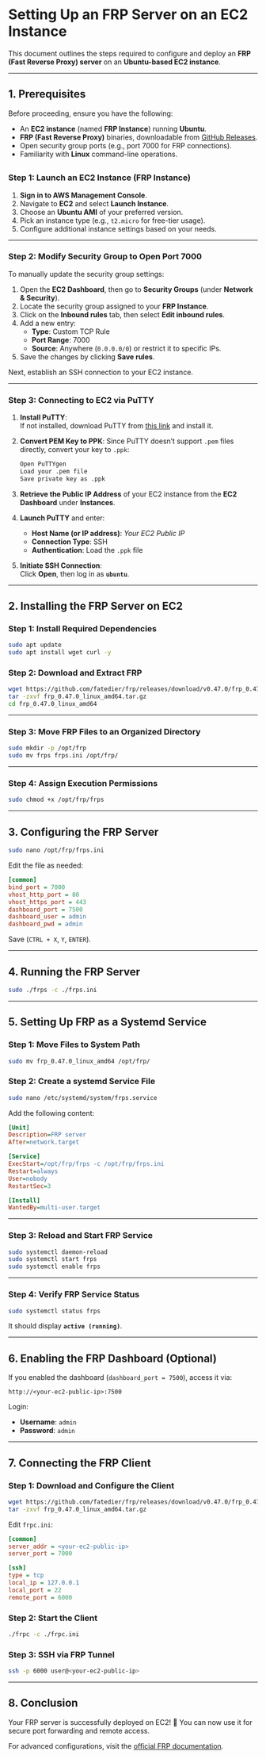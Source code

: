 # **Setting Up an FRP Server on an EC2 Instance**

This document outlines the steps required to configure and deploy an **FRP (Fast Reverse Proxy) server** on an **Ubuntu-based EC2 instance**.

---

## **1. Prerequisites**

Before proceeding, ensure you have the following:

- An **EC2 instance** (named **FRP Instance**) running **Ubuntu**.
- **FRP (Fast Reverse Proxy)** binaries, downloadable from [GitHub Releases](https://github.com/fatedier/frp/releases).
- Open security group ports (e.g., port 7000 for FRP connections).
- Familiarity with **Linux** command-line operations.

##

### **Step 1: Launch an EC2 Instance (FRP Instance)**

1. **Sign in to AWS Management Console**.
2. Navigate to **EC2** and select **Launch Instance**.
3. Choose an **Ubuntu AMI** of your preferred version.
4. Pick an instance type (e.g., `t2.micro` for free-tier usage).
5. Configure additional instance settings based on your needs.

---

### **Step 2: Modify Security Group to Open Port 7000**

To manually update the security group settings:

1. Open the **EC2 Dashboard**, then go to **Security Groups** (under **Network & Security**).
2. Locate the security group assigned to your **FRP Instance**.
3. Click on the **Inbound rules** tab, then select **Edit inbound rules**.
4. Add a new entry:
   - **Type**: Custom TCP Rule
   - **Port Range**: 7000
   - **Source**: Anywhere (`0.0.0.0/0`) or restrict it to specific IPs.
5. Save the changes by clicking **Save rules**.

Next, establish an SSH connection to your EC2 instance.

---

### **Step 3: Connecting to EC2 via PuTTY**

1. **Install PuTTY**:  
   If not installed, download PuTTY from [this link](https://www.putty.org/) and install it.

2. **Convert PEM Key to PPK**:
   Since PuTTY doesn’t support `.pem` files directly, convert your key to `.ppk`:

   ```bash
   Open PuTTYgen
   Load your .pem file
   Save private key as .ppk
   ```

3. **Retrieve the Public IP Address** of your EC2 instance from the **EC2 Dashboard** under **Instances**.

4. **Launch PuTTY** and enter:
   - **Host Name (or IP address)**: *Your EC2 Public IP*
   - **Connection Type**: SSH
   - **Authentication**: Load the `.ppk` file

5. **Initiate SSH Connection**:  
   Click **Open**, then log in as **`ubuntu`**.

---

## **2. Installing the FRP Server on EC2**

### **Step 1: Install Required Dependencies**

```bash
sudo apt update
sudo apt install wget curl -y
```

### **Step 2: Download and Extract FRP**

```bash
wget https://github.com/fatedier/frp/releases/download/v0.47.0/frp_0.47.0_linux_amd64.tar.gz
tar -zxvf frp_0.47.0_linux_amd64.tar.gz
cd frp_0.47.0_linux_amd64
```

---

### **Step 3: Move FRP Files to an Organized Directory**

```bash
sudo mkdir -p /opt/frp
sudo mv frps frps.ini /opt/frp/
```

---

### **Step 4: Assign Execution Permissions**

```bash
sudo chmod +x /opt/frp/frps
```

---

## **3. Configuring the FRP Server**

```bash
sudo nano /opt/frp/frps.ini
```

Edit the file as needed:

```ini
[common]
bind_port = 7000
vhost_http_port = 80
vhost_https_port = 443
dashboard_port = 7500
dashboard_user = admin
dashboard_pwd = admin
```

Save (`CTRL + X`, `Y`, `ENTER`).

---

## **4. Running the FRP Server**

```bash
sudo ./frps -c ./frps.ini
```

---

## **5. Setting Up FRP as a Systemd Service**

### **Step 1: Move Files to System Path**

```bash
sudo mv frp_0.47.0_linux_amd64 /opt/frp/
```

### **Step 2: Create a systemd Service File**

```bash
sudo nano /etc/systemd/system/frps.service
```

Add the following content:

```ini
[Unit]
Description=FRP server
After=network.target

[Service]
ExecStart=/opt/frp/frps -c /opt/frp/frps.ini
Restart=always
User=nobody
RestartSec=3

[Install]
WantedBy=multi-user.target
```

---

### **Step 3: Reload and Start FRP Service**

```bash
sudo systemctl daemon-reload
sudo systemctl start frps
sudo systemctl enable frps
```

---

### **Step 4: Verify FRP Service Status**

```bash
sudo systemctl status frps
```

It should display **`active (running)`**.

---

## **6. Enabling the FRP Dashboard (Optional)**

If you enabled the dashboard (`dashboard_port = 7500`), access it via:

```
http://<your-ec2-public-ip>:7500
```

Login:  
- **Username**: `admin`  
- **Password**: `admin`  

---

## **7. Connecting the FRP Client**

### **Step 1: Download and Configure the Client**

```bash
wget https://github.com/fatedier/frp/releases/download/v0.47.0/frp_0.47.0_linux_amd64.tar.gz
tar -zxvf frp_0.47.0_linux_amd64.tar.gz
```

Edit `frpc.ini`:

```ini
[common]
server_addr = <your-ec2-public-ip>
server_port = 7000

[ssh]
type = tcp
local_ip = 127.0.0.1
local_port = 22
remote_port = 6000
```

### **Step 2: Start the Client**

```bash
./frpc -c ./frpc.ini
```

### **Step 3: SSH via FRP Tunnel**

```bash
ssh -p 6000 user@<your-ec2-public-ip>
```

---

## **8. Conclusion**

Your FRP server is successfully deployed on EC2! 🚀 You can now use it for secure port forwarding and remote access.

For advanced configurations, visit the [official FRP documentation](https://github.com/fatedier/frp/blob/master/README.md).

